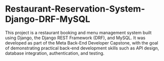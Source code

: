 # Restaurant-Reservation-System-Django-DRF-MySQL
This project is a restaurant booking and menu management system built using Django, the Django REST Framework (DRF), and MySQL. It was developed as part of the Meta Back-End Developer Capstone, with the goal of demonstrating practical back-end development skills such as API design, database integration, authentication, and testing.

